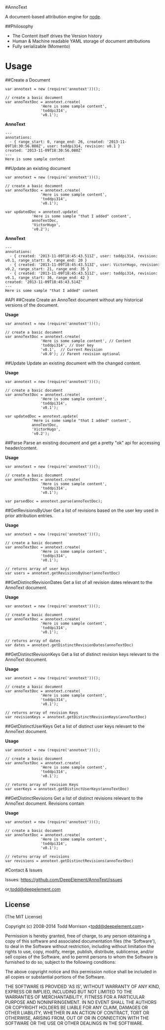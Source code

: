#AnnoText

  A document-based attribution engine for [node](http://nodejs.org).


##Philosophy

* The Content itself drives the Version history
* Human & Machine readable YAML storage of document attributions
* Fully serializable (Momento)


# Usage

##Create a Document

	var annotext = new (require('annotext'))();
	
	// create a basic document
	var annoTextDoc = annotext.create(
					'Here is some sample content',
					'toddpi314', 
					'v0.1');			

**AnnoText**

	---
	annotations:
	  - { range_start: 0, range_end: 26, created: '2013-11-09T18:30:56.080Z', user: toddpi314, revision: v0.1 }
	created: '2013-11-09T18:30:56.080Z'
	---
	Here is some sample content

##Update an existing document

	var annotext = new (require('annotext'))();
	
	// create a basic document
	var annoTextDoc = annotext.create(
					'Here is some sample content',
					'toddpi314', 
					'v0.1');
					
	var updatedDoc = annotext.update(
				'Here is some sample "that I added" content',
				annoTextDoc,
				'VictorHugo',
				'v0.2');
		

**AnnoText**

	---
	annotations:
	  - { created: '2013-11-09T18:45:43.511Z', user: toddpi314, revision: v0.1, range_start: 0, range_end: 20 }
	  - { created: '2013-11-09T18:45:43.513Z', user: VictorHugo, revision: v0.2, range_start: 21, range_end: 35 }
	  - { created: '2013-11-09T18:45:43.511Z', user: toddpi314, revision: v0.1, range_start: 36, range_end: 42 }
	created: '2013-11-09T18:45:43.514Z'
	---
	Here is some sample "that I added" content

#API
##Create
Create an AnnoText document without any historical versions of the document. 

**Usage**

	var annotext = new (require('annotext'))();
	
	// create a basic document
	var annoTextDoc = annotext.create(
					'Here is some sample content', // Content
					'toddpi314', // User key
					'v0.1',  // Current Revision
					'v0.0'); // Parent revision optional		

##Update
Update an existing document with the changed content. 

**Usage**

	var annotext = new (require('annotext'))();
	
	// create a basic document
	var annoTextDoc = annotext.create(
					'Here is some sample content',
					'toddpi314', 
					'v0.1');
					
	var updatedDoc = annotext.update(
				'Here is some sample "that I added" content',
				annoTextDoc,
				'VictorHugo',
				'v0.2');


##Parse
Parse an existing document and get a pretty "ok" api for accessing header/content.

**Usage**

	var annotext = new (require('annotext'))();
	
	// create a basic document
	var annoTextDoc = annotext.create(
					'Here is some sample content',
					'toddpi314', 
					'v0.1');
					
	var parsedDoc = annotext.parse(annoTextDoc);



##GetRevisionsByUser
Get a list of revisions based on the user key used in prior attribution entries.

**Usage**

	var annotext = new (require('annotext'))();
	
	// create a basic document
	var annoTextDoc = annotext.create(
					'Here is some sample content',
					'toddpi314', 
					'v0.1');
					
	// returns array of user keys
	var users = annotext.getRevisionsByUser(annoTextDoc)


##GetDistinctRevisionDates
Get a list of all revision dates relevant to the AnnoText document.

**Usage**

	var annotext = new (require('annotext'))();
	
	// create a basic document
	var annoTextDoc = annotext.create(
					'Here is some sample content',
					'toddpi314', 
					'v0.1');
					
	// returns array of dates
	var dates = annotext.getDistinctRevisionDates(annoTextDoc)

##GetDistinctRevisionKeys
Get a list of distinct revision keys relevant to the AnnoText document.

**Usage**

	var annotext = new (require('annotext'))();
	
	// create a basic document
	var annoTextDoc = annotext.create(
					'Here is some sample content',
					'toddpi314', 
					'v0.1');
					
	// returns array of revision Keys
	var revisionKeys = annotext.getDistinctRevisionKeys(annoTextDoc)

##GetDistinctUserKeys
Get a list of distinct user keys relevant to the AnnoText document.

**Usage**

	var annotext = new (require('annotext'))();
	
	// create a basic document
	var annoTextDoc = annotext.create(
					'Here is some sample content',
					'toddpi314', 
					'v0.1');
					
	// returns array of revision Keys
	var userKeys = annotext.getDistinctUserKeys(annoTextDoc)

##GetDistinctRevisions
Get a list of distinct revisions relevant to the AnnoText document.
Revisions contain 

**Usage**

	var annotext = new (require('annotext'))();
	
	// create a basic document
	var annoTextDoc = annotext.create(
					'Here is some sample content',
					'toddpi314', 
					'v0.1');
					
	// returns array of revisions
	var revisions = annotext.getDistinctRevisions(annoTextDoc)

#Contact & Issues

Issues: https://github.com/DeepElement/AnnoText/issues

or,<todd@deepelement.com>

## License

(The MIT License)

Copyright (c) 2008-2014 Todd Morrison &lt;todd@deepelement.com&gt;

Permission is hereby granted, free of charge, to any person obtaining
a copy of this software and associated documentation files (the
'Software'), to deal in the Software without restriction, including
without limitation the rights to use, copy, modify, merge, publish,
distribute, sublicense, and/or sell copies of the Software, and to
permit persons to whom the Software is furnished to do so, subject to
the following conditions:

The above copyright notice and this permission notice shall be
included in all copies or substantial portions of the Software.

THE SOFTWARE IS PROVIDED 'AS IS', WITHOUT WARRANTY OF ANY KIND,
EXPRESS OR IMPLIED, INCLUDING BUT NOT LIMITED TO THE WARRANTIES OF
MERCHANTABILITY, FITNESS FOR A PARTICULAR PURPOSE AND NONINFRINGEMENT.
IN NO EVENT SHALL THE AUTHORS OR COPYRIGHT HOLDERS BE LIABLE FOR ANY
CLAIM, DAMAGES OR OTHER LIABILITY, WHETHER IN AN ACTION OF CONTRACT,
TORT OR OTHERWISE, ARISING FROM, OUT OF OR IN CONNECTION WITH THE
SOFTWARE OR THE USE OR OTHER DEALINGS IN THE SOFTWARE.
